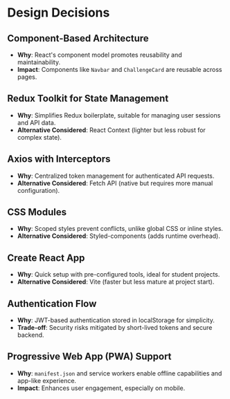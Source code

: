 # Design Decisions

## Component-Based Architecture
- **Why**: React's component model promotes reusability and maintainability.
- **Impact**: Components like `Navbar` and `ChallengeCard` are reusable across pages.

## Redux Toolkit for State Management
- **Why**: Simplifies Redux boilerplate, suitable for managing user sessions and API data.
- **Alternative Considered**: React Context (lighter but less robust for complex state).

## Axios with Interceptors
- **Why**: Centralized token management for authenticated API requests.
- **Alternative Considered**: Fetch API (native but requires more manual configuration).

## CSS Modules
- **Why**: Scoped styles prevent conflicts, unlike global CSS or inline styles.
- **Alternative Considered**: Styled-components (adds runtime overhead).

## Create React App
- **Why**: Quick setup with pre-configured tools, ideal for student projects.
- **Alternative Considered**: Vite (faster but less mature at project start).

## Authentication Flow
- **Why**: JWT-based authentication stored in localStorage for simplicity.
- **Trade-off**: Security risks mitigated by short-lived tokens and secure backend.

## Progressive Web App (PWA) Support
- **Why**: `manifest.json` and service workers enable offline capabilities and app-like experience.
- **Impact**: Enhances user engagement, especially on mobile.